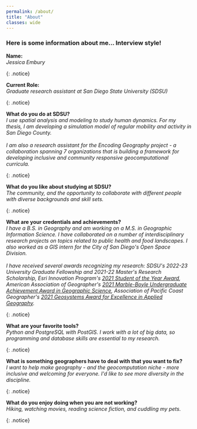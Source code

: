```yaml
---
permalink: /about/
title: "About"
classes: wide
---
```


<h3>Here is some information about me... Interview style!</h3>

<p><b>Name:</b><br>
  <em>Jessica Embury</em></p>{: .notice}

<p><b>Current Role:</b><br>
  <em>Graduate research assistant at San Diego State University (SDSU)</em></p>{: .notice}

<p><b>What do you do at SDSU?</b><br>
<em>I use spatial analysis and modeling to study human dynamics. 
For my thesis, I am developing a simulation model of regular mobility and activity in San Diego County. <br><br>
I am also a research assistant for the Encoding Geography project - a collaboration spanning 7 organizations that is building a framework for developing inclusive and community responsive geocomputational curricula.</em></p>{: .notice}

<p><b>What do you like about studying at SDSU?</b><br>
<em>The community, and the opportunity to collaborate with different people with diverse backgrounds and skill sets.</em></p>{: .notice}

<p><b>What are your credentials and achievements?</b><br>
<em>I have a B.S. in Geography and am working on a M.S. in Geographic Information Science. I have collaborated on a number of interdisciplinary research projects on topics related to public health and food landscapes. I also worked as a GIS intern for the City of San Diego's Open Space Division.<br><br>
I have received several awards recognizing my research: SDSU's 2022-23 University Graduate Fellowship and 2021-22 Master's Research Scholarship, Esri Innovation Program's <a href="https://community.esri.com/t5/education-blog/2021-esri-innovation-program-students-of-the-year/ba-p/1073601">2021 Student of the Year Award</a>, American Association of Geographer's <a href="https://www.aag.org/award-grant/marble-boyle/">2021 Marble-Boyle Undergraduate Achievement Award in Geographic Science</a>, Association of Pacific Coast Geographer's <a href="https://www.csusm.edu/geography/documents/2021_apcg_student_awards_notification.pdf">2021 Geosystems Award for Excellence in Applied Geography</a>.</em></p>{: .notice}

<p><b>What are your favorite tools?</b><br>
<em>Python and PostgreSQL with PostGIS. I work with a lot of big data, so programming and database skills are essential to my research.</em></p>{: .notice}

<p><b>What is something geographers have to deal with that you want to fix?</b><br>
<em>I want to help make geography - and the geocomputation niche - more inclusive and welcoming for everyone. I'd like to see more diversity in the discipline.</em></p>{: .notice}

<p><b>What do you enjoy doing when you are not working?</b><br>
<em>Hiking, watching movies, reading science fiction, and cuddling my pets.</em></p>{: .notice}
